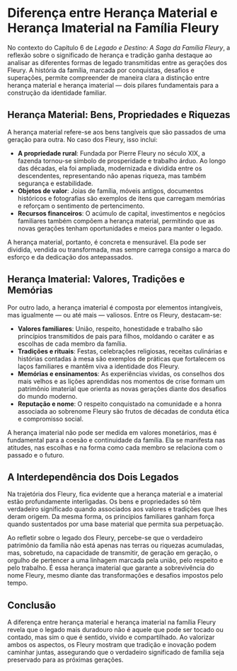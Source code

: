 
# Diferença entre Herança Material e Herança Imaterial na Família Fleury

No contexto do Capítulo 6 de *Legado e Destino: A Saga da Família Fleury*, a reflexão sobre o significado de herança e tradição ganha destaque ao analisar as diferentes formas de legado transmitidas entre as gerações dos Fleury. A história da família, marcada por conquistas, desafios e superações, permite compreender de maneira clara a distinção entre herança material e herança imaterial — dois pilares fundamentais para a construção da identidade familiar.

## Herança Material: Bens, Propriedades e Riquezas

A herança material refere-se aos bens tangíveis que são passados de uma geração para outra. No caso dos Fleury, isso inclui:

- **A propriedade rural**: Fundada por Pierre Fleury no século XIX, a fazenda tornou-se símbolo de prosperidade e trabalho árduo. Ao longo das décadas, ela foi ampliada, modernizada e dividida entre os descendentes, representando não apenas riqueza, mas também segurança e estabilidade.
- **Objetos de valor**: Joias de família, móveis antigos, documentos históricos e fotografias são exemplos de itens que carregam memórias e reforçam o sentimento de pertencimento.
- **Recursos financeiros**: O acúmulo de capital, investimentos e negócios familiares também compõem a herança material, permitindo que as novas gerações tenham oportunidades e meios para manter o legado.

A herança material, portanto, é concreta e mensurável. Ela pode ser dividida, vendida ou transformada, mas sempre carrega consigo a marca do esforço e da dedicação dos antepassados.

## Herança Imaterial: Valores, Tradições e Memórias

Por outro lado, a herança imaterial é composta por elementos intangíveis, mas igualmente — ou até mais — valiosos. Entre os Fleury, destacam-se:

- **Valores familiares**: União, respeito, honestidade e trabalho são princípios transmitidos de pais para filhos, moldando o caráter e as escolhas de cada membro da família.
- **Tradições e rituais**: Festas, celebrações religiosas, receitas culinárias e histórias contadas à mesa são exemplos de práticas que fortalecem os laços familiares e mantêm viva a identidade dos Fleury.
- **Memórias e ensinamentos**: As experiências vividas, os conselhos dos mais velhos e as lições aprendidas nos momentos de crise formam um patrimônio imaterial que orienta as novas gerações diante dos desafios do mundo moderno.
- **Reputação e nome**: O respeito conquistado na comunidade e a honra associada ao sobrenome Fleury são frutos de décadas de conduta ética e compromisso social.

A herança imaterial não pode ser medida em valores monetários, mas é fundamental para a coesão e continuidade da família. Ela se manifesta nas atitudes, nas escolhas e na forma como cada membro se relaciona com o passado e o futuro.

## A Interdependência dos Dois Legados

Na trajetória dos Fleury, fica evidente que a herança material e a imaterial estão profundamente interligadas. Os bens e propriedades só têm verdadeiro significado quando associados aos valores e tradições que lhes deram origem. Da mesma forma, os princípios familiares ganham força quando sustentados por uma base material que permita sua perpetuação.

Ao refletir sobre o legado dos Fleury, percebe-se que o verdadeiro patrimônio da família não está apenas nas terras ou riquezas acumuladas, mas, sobretudo, na capacidade de transmitir, de geração em geração, o orgulho de pertencer a uma linhagem marcada pela união, pelo respeito e pelo trabalho. É essa herança imaterial que garante a sobrevivência do nome Fleury, mesmo diante das transformações e desafios impostos pelo tempo.

## Conclusão

A diferença entre herança material e herança imaterial na família Fleury revela que o legado mais duradouro não é aquele que pode ser tocado ou contado, mas sim o que é sentido, vivido e compartilhado. Ao valorizar ambos os aspectos, os Fleury mostram que tradição e inovação podem caminhar juntas, assegurando que o verdadeiro significado de família seja preservado para as próximas gerações.
```

